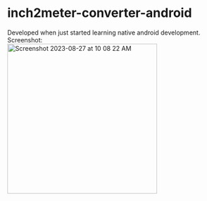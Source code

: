 # inch2meter-converter-android

Developed when just started learning native android development.<br>
Screenshot:<br>
<img width="340" alt="Screenshot 2023-08-27 at 10 08 22 AM" src="https://github.com/Abid-Hasan/inch2meter-converter-android/assets/34839127/c7b398e6-9d91-486e-96ae-5a5a7a7b946f">

